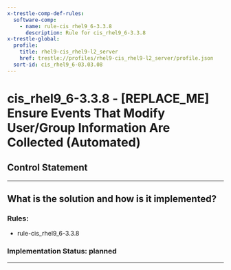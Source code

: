 ```yaml
---
x-trestle-comp-def-rules:
  software-comp:
    - name: rule-cis_rhel9_6-3.3.8
      description: Rule for cis_rhel9_6-3.3.8
x-trestle-global:
  profile:
    title: rhel9-cis_rhel9-l2_server
    href: trestle://profiles/rhel9-cis_rhel9-l2_server/profile.json
  sort-id: cis_rhel9_6-03.03.08
---
```


# cis_rhel9_6-3.3.8 - \[REPLACE_ME\] Ensure Events That Modify User/Group Information Are Collected (Automated)

## Control Statement

______________________________________________________________________

## What is the solution and how is it implemented?

<!-- For implementation status enter one of: implemented, partial, planned, alternative, not-applicable -->

<!-- Note that the list of rules under ### Rules: is read-only and changes will not be captured after assembly to JSON -->

<!-- Add control implementation description here for control: cis_rhel9_6-3.3.8 -->

### Rules:

  - rule-cis_rhel9_6-3.3.8

### Implementation Status: planned

______________________________________________________________________
